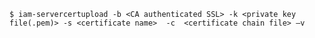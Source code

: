 <!-- layout:code post: 1900-09-26-ssl-termination-on-load-balancers_important -->

```
$ iam-servercertupload -b <CA authenticated SSL> -k <private key file(.pem)> -s <certificate name>  -c  <certificate chain file> –v
```
